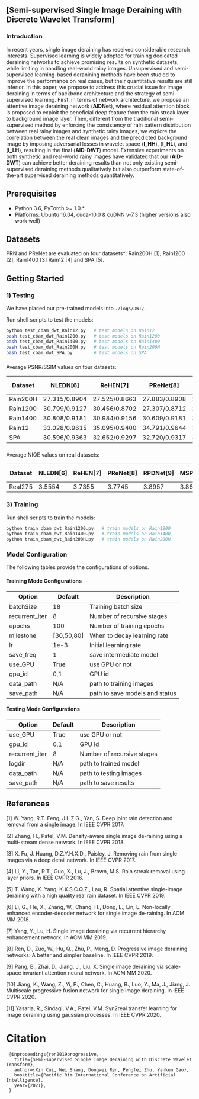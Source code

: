 ## [Semi-supervised Single Image Deraining with Discrete Wavelet Transform]

### Introduction
In recent years, single image deraining has received considerable research interests.
Supervised learning is widely adopted for training dedicated deraining networks to achieve promising results on synthetic datasets, while limiting in handling real-world rainy images. 
Unsupervised and semi-supervised learning-based deranining methods have been studied to improve the performance on real cases, but their quantitative results are still inferior.
In this paper, we propose to address this crucial issue for image deraining in terms of backbone architecture and the strategy of semi-supervised learning. 
First, in terms of network architecture, we propose an attentive image deraining network (**AIDNet**), where residual attention block is proposed to exploit the beneficial deep feature from the rain streak layer to background image layer.
Then, different from the traditional semi-supervised method by enforcing the consistency of rain pattern distribution between real rainy images and synthetic rainy images, we explore the correlation between the real clean images and the precdicted background image by imposing adversarial losses in wavelet space (**I_HH**), (**I_HL**), and (**I_LH**), resulting in the final (**AID-DWT**) model.
Extensive experiments on both synthetic and real-world rainy images have validated that our (**AID-DWT**) can achieve better deraining results than not only existing semi-supervised deraining methods qualitatively but also outperform state-of-the-art supervised deraining methods quantitatively.

## Prerequisites
- Python 3.6, PyTorch >= 1.0.*
- Platforms: Ubuntu 16.04, cuda-10.0 & cuDNN v-7.3 (higher versions also work well)


## Datasets

PRN and PReNet are evaluated on four datasets*: 
Rain200H [1], Rain1200 [2], Rain1400 [3] Rain12 [4] and SPA [5]. 
 

## Getting Started

### 1) Testing

We have placed our pre-trained models into `./logs/DWT/`. 

Run shell scripts to test the models:
```bash
python test_cbam_dwt_Rain12.py   # test models on Rain12
bash test_cbam_dwt_Rain1200.py   # test models on Rain1200
bash test_cbam_dwt_Rain1400.py   # test models on Rain1400
bash test_cbam_dwt_Rain200H.py   # test models on Rain200H 
bash test_cbam_dwt_SPA.py        # test models on SPA
```

###
Average PSNR/SSIM values on four datasets:

Dataset      |NLEDN[6]     |ReHEN[7]     |PReNet[8]    |RPDNet[9]    |MSPFN[10]    |Syn2Real[11] |AID-DWT(Ours)     
-------------|-------------|-------------|-------------|-------------|-------------|-------------|-------------
Rain200H     |27.315/0.8904|27.525/0.8663|27.883/0.8908|27.909/0.8923|25.554/0.8039|22.825/0.7114|28.903/0.9074
Rain1200     |30.799/0.9127|30.456/0.8702|27.307/0.8712|26.486/0.8401|30.390/0.8862|28.386/0.8275|31.960/0.9136
Rain1400     |30.808/0.9181|30.984/0.9156|30.609/0.9181|30.772/0.9178|30.016/0.9164|28.360/0.8574|31.001/0.9246
Rain12       |33.028/0.9615|35.095/0.9400|34.791/0.9644|35.055/0.9657|34.253/0.9469|25.199/0.8497|35.587/0.9679
SPA          |30.596/0.9363|32.652/0.9297|32.720/0.9317|32.803/0.9337|29.538/0.9193|31.824/0.9307|33.263/0.9375

###
Average NIQE values on real datasets:

Dataset      |NLEDN[6]     |ReHEN[7]     |PReNet[8]    |RPDNet[9]    |MSPFN[10]    |Syn2Real[11] |AID-DWT     
-------------|-------------|-------------|-------------|-------------|-------------|-------------|-------------
Real275      |3.5554       |3.7355       |3.7745       |3.8957       |3.8616       |4.0372       |3.5519

### 3) Training

Run shell scripts to train the models:
```bash
python train_cbam_dwt_Rain1200.py   # train models on Rain1200  
python train_cbam_dwt_Rain1400.py   # train models on Rain1400
python train_cbam_dwt_Rain200H.py   # train models on Rain200H     
``` 

### Model Configuration

The following tables provide the configurations of options. 

#### Training Mode Configurations

Option                 |Default        | Description
-----------------------|---------------|------------
batchSize              | 18            | Training batch size
recurrent_iter         | 8             | Number of recursive stages
epochs                 | 100           | Number of training epochs
milestone              | [30,50,80]    | When to decay learning rate
lr                     | 1e-3          | Initial learning rate
save_freq              | 1             | save intermediate model
use_GPU                | True          | use GPU or not
gpu_id                 | 0,1           | GPU id
data_path              | N/A           | path to training images
save_path              | N/A           | path to save models and status           

#### Testing Mode Configurations

Option                 |Default           | Description
-----------------------|------------------|------------
use_GPU                | True             | use GPU or not
gpu_id                 | 0,1                | GPU id
recurrent_iter         | 8                | Number of recursive stages
logdir                 | N/A              | path to trained model
data_path              | N/A              | path to testing images
save_path              | N/A              | path to save results

## References
[1] W. Yang, R.T. Feng, J.L.Z.G., Yan, S. Deep joint rain detection and removal from a single image. In IEEE CVPR 2017.

[2] Zhang, H., Patel, V.M. Density-aware single image de-raining using a multi-stream dense network. In IEEE CVPR 2018.

[3] X. Fu, J. Huang, D.Z.Y.H.X.D., Paisley, J. Removing rain from single images via a deep detail network. In IEEE CVPR 2017.

[4] Li, Y., Tan, R.T., Guo, X., Lu, J., Brown, M.S. Rain streak removal using layer priors. In IEEE CVPR 2016.

[5] T. Wang, X. Yang, K.X.S.C.Q.Z., Lau, R. Spatial attentive single-image deraining with a high quality real rain dataset. In IEEE CVPR 2019.

[6] Li, G., He, X., Zhang, W., Chang, H., Dong, L., Lin, L. Non-locally enhanced encoder-decoder network for single image de-raining. In ACM MM 2018.

[7] Yang, Y., Lu, H. Single image deraining via recurrent hierarchy enhancement network. In ACM MM 2019.

[8] Ren, D., Zuo, W., Hu, Q., Zhu, P., Meng, D. Progressive image deraining networks: A better and simpler baseline. In IEEE CVPR 2019.

[9] Pang, B., Zhai, D., Jiang, J., Liu, X. Single image deraining via scale-space invariant attention neural network. In ACM MM 2020.

[10] Jiang, K., Wang, Z., Yi, P., Chen, C., Huang, B., Luo, Y., Ma, J., Jiang, J. Multiscale progressive fusion network for single image deraining. In IEEE CVPR 2020.

[11] Yasarla, R., Sindagi, V.A., Patel, V.M. Syn2real transfer learning for image deraining using gaussian processes. In IEEE CVPR 2020.


# Citation

```
 @inproceedings{ren2019progressive,
   title={Semi-supervised Single Image Deraining with Discrete Wavelet Transform},
   author={Xin Cui, Wei Shang, Dongwei Ren, Pengfei Zhu, Yankun Gao},
   booktitle={Pacific Rim International Conference on Artificial Intelligence},
   year={2021},
 }
 ```
